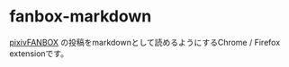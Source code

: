 # fanbox-markdown
[pixivFANBOX](https://www.pixiv.net/fanbox) の投稿をmarkdownとして読めるようにするChrome / Firefox extensionです。

